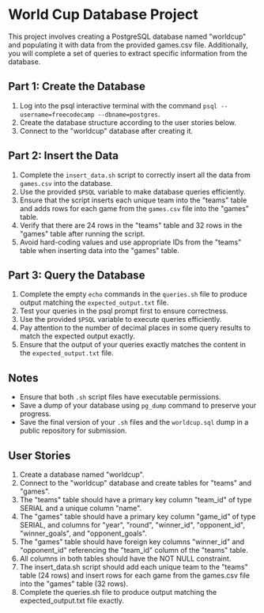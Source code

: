 # World Cup Database Project

This project involves creating a PostgreSQL database named "worldcup" and populating it with data from the provided games.csv file. Additionally, you will complete a set of queries to extract specific information from the database.

## Part 1: Create the Database

1. Log into the psql interactive terminal with the command `psql --username=freecodecamp --dbname=postgres`.
2. Create the database structure according to the user stories below.
3. Connect to the "worldcup" database after creating it.

## Part 2: Insert the Data

1. Complete the `insert_data.sh` script to correctly insert all the data from `games.csv` into the database.
2. Use the provided `$PSQL` variable to make database queries efficiently.
3. Ensure that the script inserts each unique team into the "teams" table and adds rows for each game from the `games.csv` file into the "games" table.
4. Verify that there are 24 rows in the "teams" table and 32 rows in the "games" table after running the script.
5. Avoid hard-coding values and use appropriate IDs from the "teams" table when inserting data into the "games" table.

## Part 3: Query the Database

1. Complete the empty `echo` commands in the `queries.sh` file to produce output matching the `expected_output.txt` file.
2. Test your queries in the psql prompt first to ensure correctness.
3. Use the provided `$PSQL` variable to execute queries efficiently.
4. Pay attention to the number of decimal places in some query results to match the expected output exactly.
5. Ensure that the output of your queries exactly matches the content in the `expected_output.txt` file.

## Notes

- Ensure that both `.sh` script files have executable permissions.
- Save a dump of your database using `pg_dump` command to preserve your progress.
- Save the final version of your `.sh` files and the `worldcup.sql` dump in a public repository for submission.

## User Stories

1. Create a database named "worldcup".
2. Connect to the "worldcup" database and create tables for "teams" and "games".
3. The "teams" table should have a primary key column "team_id" of type SERIAL and a unique column "name".
4. The "games" table should have a primary key column "game_id" of type SERIAL, and columns for "year", "round", "winner_id", "opponent_id", "winner_goals", and "opponent_goals".
5. The "games" table should have foreign key columns "winner_id" and "opponent_id" referencing the "team_id" column of the "teams" table.
6. All columns in both tables should have the NOT NULL constraint.
7. The insert_data.sh script should add each unique team to the "teams" table (24 rows) and insert rows for each game from the games.csv file into the "games" table (32 rows).
8. Complete the queries.sh file to produce output matching the expected_output.txt file exactly.
